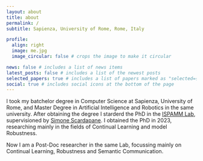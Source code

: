 ```yaml
---
layout: about
title: about
permalink: /
subtitle: Sapienza, University of Rome, Rome, Italy

profile:
  align: right
  image: me.jpg
  image_circular: false # crops the image to make it circular

news: false # includes a list of news items
latest_posts: false # includes a list of the newest posts
selected_papers: true # includes a list of papers marked as "selected={true}"
social: true # includes social icons at the bottom of the page
---
```


I took my batchelor degree in Computer Science at Sapienza, University of Rome, and Master Degree in Artificial Intelligence and Robotics in the same university. After obtaining the degree I starderd the PhD in the <a href='https://sites.google.com/uniroma1.it/ispamm//'>ISPAMM Lab</a>, supervisioned by <a href='https://www.sscardapane.it/'>Simone Scardapane</a>. I obtained the PhD in 2023, researching mainly in the fields of Continual Learning and model Robustness. 

Now I am a Post-Doc researcher in the same Lab, focussing mainly on Continual Learning, Robustness and Semantic Communication. 

